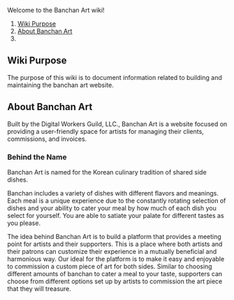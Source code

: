 Welcome to the Banchan Art wiki!

1. [Wiki Purpose](https://github.com/digitalworkersguild/banchan/wiki/Home/_edit#wiki-purpose)
2. [About Banchan Art](https://github.com/digitalworkersguild/banchan/wiki/Home/_edit#about-banchan-art)
3. 

## Wiki Purpose
The purpose of this wiki is to document information related to building and maintaining the banchan art website.

## About Banchan Art
Built by the Digital Workers Guild, LLC., Banchan Art is a website focused on providing a user-friendly space for artists for managing their clients, commissions, and invoices.

### Behind the Name
Banchan Art is named for the Korean culinary tradition of shared side dishes. 

Banchan includes a variety of dishes with different flavors and meanings. Each meal is a unique experience due to the constantly rotating selection of dishes and your ability to cater your meal by how much of each dish you select for yourself. You are able to satiate your palate for different tastes as you please. 

The idea behind Banchan Art is to build a platform that provides a meeting point for artists and their supporters. This is a place where both artists and their patrons can customize their experience in a mutually beneficial and harmonious way. Our ideal for the platform is to make it easy and enjoyable to commission a custom piece of art for both sides. Similar to choosing different amounts of banchan to cater a meal to your taste, supporters can choose from different options set up by artists to commission the art piece that they will treasure.



